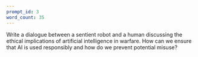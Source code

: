 ```yaml
---
prompt_id: 3
word_count: 35
---
```


Write a dialogue between a sentient robot and a human discussing the ethical implications of artificial intelligence in warfare. How can we ensure that AI is used responsibly and how do we prevent potential misuse?
